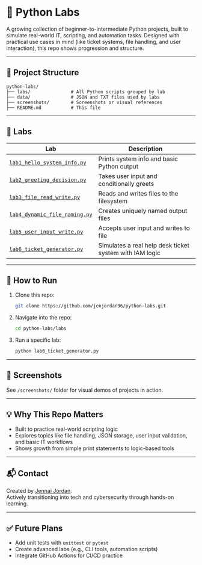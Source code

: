 # 🐍 Python Labs

A growing collection of beginner-to-intermediate Python projects, built to simulate real-world IT, scripting, and automation tasks. Designed with practical use cases in mind (like ticket systems, file handling, and user interaction), this repo shows progression and structure.

---

## 📁 Project Structure

```
python-labs/
├── labs/               # All Python scripts grouped by lab
├── data/               # JSON and TXT files used by labs
├── screenshots/        # Screenshots or visual references
├── README.md           # This file
```

---

## 🧪 Labs

| Lab | Description |
|-----|-------------|
| [`lab1_hello_system_info.py`](labs/lab1_hello_system_info.py) | Prints system info and basic Python output |
| [`lab2_greeting_decision.py`](labs/lab2_greeting_decision.py) | Takes user input and conditionally greets |
| [`lab3_file_read_write.py`](labs/lab3_file_read_write.py) | Reads and writes files to the filesystem |
| [`lab4_dynamic_file_naming.py`](labs/lab4_dynamic_file_naming.py) | Creates uniquely named output files |
| [`lab5_user_input_write.py`](labs/lab5_user_input_write.py) | Accepts user input and writes to file |
| [`lab6_ticket_generator.py`](labs/lab6_ticket_generator.py) | Simulates a real help desk ticket system with IAM logic |

---

## 🚀 How to Run

1. Clone this repo:
   ```bash
   git clone https://github.com/jenjordan96/python-labs.git
   ```
2. Navigate into the repo:
   ```bash
   cd python-labs/labs
   ```
3. Run a specific lab:
   ```bash
   python lab6_ticket_generator.py
   ```

---

## 📸 Screenshots

See `/screenshots/` folder for visual demos of projects in action.

---

## 💡 Why This Repo Matters

- Built to practice real-world scripting logic
- Explores topics like file handling, JSON storage, user input validation, and basic IT workflows
- Shows growth from simple print statements to logic-based tools

---

## 📬 Contact

Created by [Jennai Jordan](https://www.linkedin.com/in/jennai-jordan).  
Actively transitioning into tech and cybersecurity through hands-on learning.

---

## ✅ Future Plans

- Add unit tests with `unittest` or `pytest`
- Create advanced labs (e.g., CLI tools, automation scripts)
- Integrate GitHub Actions for CI/CD practice
